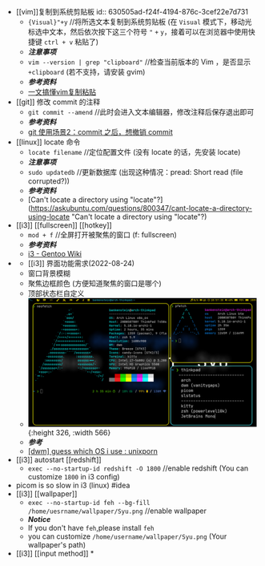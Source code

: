 - [[vim]]复制到系统剪贴板
  id:: 630505ad-f24f-4194-876c-3cef22e7d731
  * `{Visual}"+y` //将所选文本复制到系统剪贴板 (在 `Visual` 模式下，移动光标选中文本，然后依次按下这三个符号 `"` `+` `y`，接着可以在浏览器中使用快捷键 `ctrl + v` 粘贴了)
  * ***注意事项***
  * `vim --version | grep "clipboard"` //检查当前版本的 Vim ，是否显示 `+clipboard` (若不支持，请安装 gvim)
  * ***参考资料***
  * [一文搞懂vim复制粘贴](https://www.cnblogs.com/huahuayu/p/12235242.html "一文搞懂vim复制粘贴")
- [[git]] 修改 commit 的注释
  * `git commit --amend` //此时会进入文本编辑器，修改注释后保存退出即可
  * ***参考资料***
  * [git 使用场景2：commit 之后，想撤销 commit](https://blog.csdn.net/w958796636/article/details/53611133 "git 使用场景2：commit 之后，想撤销 commit")
- [[linux]] locate 命令
  * `locate filename` //定位配置文件 (没有 locate 的话，先安装 locate)
  * ***注意事项***
  * `sudo updatedb` //更新数据库 (出现这种情况：pread: Short read (file corrupted?))
  * ***参考资料***
  * [Can't locate a directory using "locate"?](https://askubuntu.com/questions/800347/cant-locate-a-directory-using-locate "Can't locate a directory using "locate"?)
- [[i3]] [[fullscreen]] [[hotkey]]
  * `mod + f` //全屏打开被聚焦的窗口 (f: fullscreen)
  * ***参考资料***
  * [i3 - Gentoo Wiki](https://wiki.gentoo.org/wiki/I3 "i3 - Gentoo Wiki")
- * [[i3]] 界面功能需求(2022-08-24)
  * 窗口背景模糊
  * 聚焦边框颜色 (方便知道聚焦的窗口是哪个)
  * 顶部状态栏自定义
  * ![80grz78ctfh91_1660544487184_0.png](../assets/80grz78ctfh91_1660544487184_0_1661309928721_0.png){:height 326, :width 566}
  * ***参考***
  * [[dwm] guess which OS i use : unixporn](https://www.reddit.com/r/unixporn/comments/wn8yy5/dwm_guess_which_os_i_use/ "[dwm] guess which OS i use : unixporn")
- [[i3]] autostart [[redshift]]
  * `exec --no-startup-id redshift -O 1800` //enable redshift (You can customize `1800` in i3 config)
- picom is so slow in i3 (linux) #idea
- [[i3]] [[wallpaper]]
  * `exec --no-startup-id feh --bg-fill /home/uesrname/wallpaper/Syu.png` //enable wallpaper
  * ***Notice***
  * If you don't have `feh`,please install `feh`
  * you can customize `/home/username/wallpaper/Syu.png` (Your wallpaper's path)
- [[i3]] [[input method]] 
  *